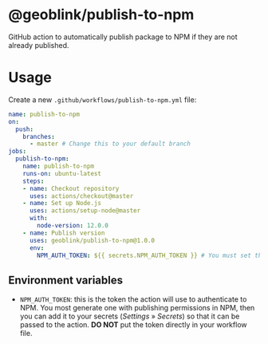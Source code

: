 # @geoblink/publish-to-npm

GitHub action to automatically publish package to NPM if they are not already published.

# Usage

Create a new `.github/workflows/publish-to-npm.yml` file:

```yml
name: publish-to-npm
on:
  push:
    branches:
      - master # Change this to your default branch
jobs:
  publish-to-npm:
    name: publish-to-npm
    runs-on: ubuntu-latest
    steps:
    - name: Checkout repository
      uses: actions/checkout@master
    - name: Set up Node.js
      uses: actions/setup-node@master
      with:
        node-version: 12.0.0
    - name: Publish version
      uses: geoblink/publish-to-npm@1.0.0
      env:
        NPM_AUTH_TOKEN: ${{ secrets.NPM_AUTH_TOKEN }} # You must set this in your repo settings
```

## Environment variables

- `NPM_AUTH_TOKEN`: this is the token the action will use to authenticate to NPM. You most generate one with publishing permissions in NPM, then you can add it to your secrets (_Settings_ » _Secrets_) so that it can be passed to the action. **DO NOT** put the token directly in your workflow file.

